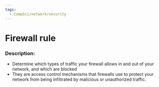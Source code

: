 ```yaml
---
tags:
  - CompSci/network/security
---
```

# Firewall rule
### Description:
- Determine which types of traffic your firewall allows in and out of your network, and which are blocked
- They are access control mechanisms that firewalls use to protect your network from being infiltrated by malicious or unauthorized traffic.
